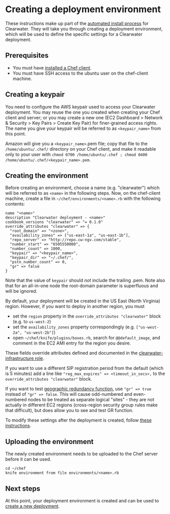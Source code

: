 # Creating a deployment environment

These instructions make up part of the [automated install process](Automated_Install.md) for Clearwater.  They will take you through creating a deployment environment, which will be used to define the specific settings for a Clearwater deployment.

## Prerequisites

* You must have [installed a Chef client](Installing_a_Chef_client.md).
* You must have SSH access to the ubuntu user on the chef-client machine.

## Creating a keypair

You need to configure the AWS keypair used to access your Clearwater deployment. You may reuse the one you created when creating your Chef client and server; or you may create a new one (EC2 Dashboard > Network & Security > Key Pairs > Create Key Pair) for finer-grained access rights. The name you give your keypair will be referred to as `<keypair_name>` from this point.

Amazon will give you a `<keypair_name>`.pem file; copy that file to the `/home/ubuntu/.chef/` directory on your Chef client, and make it readable only to your user with `chmod 0700 /home/ubuntu/.chef ; chmod 0400 /home/ubuntu/.chef/<keypair_name>.pem`.

## Creating the environment

Before creating an environment, choose a name (e.g. "clearwater") which will be referred to as `<name>` in the following steps.  Now, on the chef-client machine, create a file in `~/chef/environments/<name>.rb` with the following contents:

    name "<name>"
    description "Clearwater deployment - <name>"
    cookbook_versions "clearwater" => "= 0.1.0"
    override_attributes "clearwater" => {
      "root_domain" => "<zone>",
      "availability_zones" => ["us-east-1a", "us-east-1b"],
      "repo_server" => "http://repo.cw-ngv.com/stable",
      "number_start" => "6505550000",
      "number_count" => 1000,
      "keypair" => "<keypair_name>",
      "keypair_dir" => "~/.chef/",
      "pstn_number_count" => 0,
      "gr" => false
    }

Note that the value of `keypair` should *not* include the trailing .pem.  Note also that for an all-in-one node the root-domain parameter is superfluous and will be ignored.

By default, your deployment will be created in the US East (North Virginia) region.  However, if you want to deploy in another region, you must

*   set the `region` property in the `override_attributes "clearwater"` block (e.g. to `us-west-2`)
*   set the `availability_zones` property correspondingly (e.g. `["us-west-2a", "us-west-2b"]`)
*   open `~/chef/knife/plugins/boxes.rb`, search for `@@default_image`, and comment in the EC2 AMI entry for the region you desire.

These fields override attributes defined and documented in the [clearwater-infrastructure role](https://github.com/Metaswitch/chef/blob/master/roles/clearwater-infrastructure.rb).

If you want to use a different SIP registration period from the default (which is 5 minutes) add a line like `"reg_max_expires" => <timeout_in_secs>,` to the `override_attributes "clearwater"` block.

If you want to test [geographic redundancy function](Geographic_redundancy.md), use `"gr" => true` instead of `"gr" => false`.
This will cause odd-numbered and even-numbered nodes to be treated as separate logical "sites" -
they are not actually in different EC2 regions (cross-region security group rules make that
difficult), but does allow you to see and test GR function.

To modify these settings after the deployment is created, follow [these instructions](Modifying_Clearwater_settings.md).

## Uploading the environment

The newly created environment needs to be uploaded to the Chef server before it can be used.

    cd ~/chef
    knife environment from file environments/<name>.rb

## Next steps

At this point, your deployment environment is created and can be used to [create a new deployment](Creating_a_deployment_with_Chef.md).
